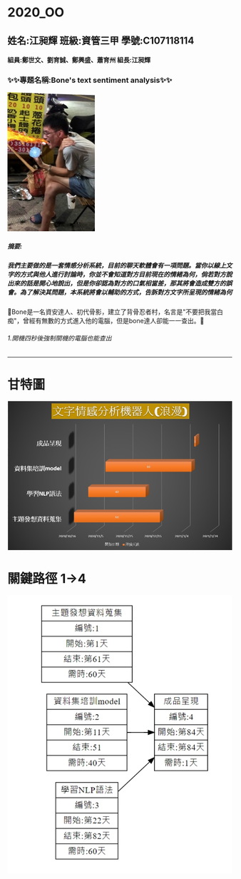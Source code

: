 # 2020_OO
## 姓名:江昶輝 班級:資管三甲 學號:C107118114
#### 組員:鄭世文、劉育誠、鄭興盛、蕭育州  組長:江昶輝
### :sparkles::sparkles:專題名稱:Bone's text sentiment analysis:sparkles::sparkles:
![bone](bone.jpg "骨影")
##### 摘要:
##### 我們主要做的是一套情感分析系統，目前的聊天軟體會有一項問題。當你以線上文字的方式與他人進行討論時，你並不會知道對方目前現在的情緒為何，倘若對方說出來的話是開心地說出，但是你卻認為對方的口氣相當差，那其將會造成雙方的誤會。為了解決其問題，本系統將會以輔助的方式，告訴對方文字所呈現的情緒為何
:punch:Bone是一名資安達人、初代骨影，建立了背骨忍者村，名言是"不要把我當白痴"，曾經有無數的方式進入他的電腦，但是bone達人卻能一一查出。:punch:
######      1.開機四秒後強制關機的電腦也能查出

---

# 甘特圖
![bone](甘特圖.jpg "甘特圖")
# 關鍵路徑 1->4
![bone](關鍵路徑.jpg "關鍵路徑")
